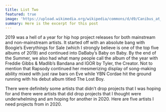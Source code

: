 ```yaml
---
title: List Two
featured: true
image: 'https://upload.wikimedia.org/wikipedia/commons/d/d9/Canibus_at_Amager_Bio_4.jpg'
summary: Here is the excerpt for this post
---
```


2019 was a hell of a year for hip hop project releases for both mainstream and non-mainstream artists. It started off with an absolute bang with Boogie’s Everythings for Sale (which I strongly believe is one of the top five albums of 2019) and continued into DaBaby’s Baby on Baby. By the end of the Summer, we also had what many people call the album of the year with Freddie Gibbs & Madlib’s Bandana and IGOR by Tyler, the Creator. Not to mention that Rapsody continued her mesmerizing display of song-making ability mixed with just raw bars on Eve while YBN Cordae hit the ground running with his debut album titled The Lost Boy.

There were definitely some artists that didn’t drop projects that I was hoping for and there were artists that did drop projects that I thought were underwhelming and am hoping for another in 2020. Here are five artists I need projects from in 2020.
